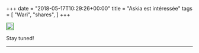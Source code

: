 +++
date = "2018-05-17T10:29:26+00:00"
title = "Askia est intéressée"
tags = [
    "Wari",
    "shares",
]
+++

<div class="container" style="width:auto">
  <a target="blank" href="https://image.ibb.co/kMgZQd/m17_1.jpg">
    <img src="https://image.ibb.co/kMgZQd/m17_1.jpg" style="padding:1px;border:thin solid green;max-width:100%">
  </a>
</div>


<!--more-->


Stay tuned!


<hr>
